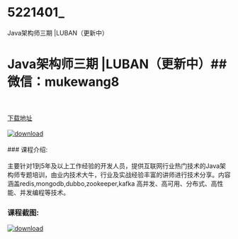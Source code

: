 # 5221401_
Java架构师三期 |LUBAN（更新中）
# Java架构师三期 |LUBAN（更新中）## 微信：mukewang8
<br/></br>[下载地址](http://www.36tz.cn/article/5221401 "下载地址")
<br/></br>[![download](http://36tz.cn/muke_img/2021_10_1-33.png "下载地址")](http://www.36tz.cn/article/5221401 "下载地址")
<br/></br>### 课程介绍:<br/></br>主要针对1到5年及以上工作经验的开发人员，提供互联网行业热门技术的Java架构师专题培训，由业内技术大牛，行业及实战经验丰富的讲师进行技术分享。内容涵盖redis,mongodb,dubbo,zookeeper,kafka 高并发、高可用、分布式、高性能、并发编程等技术。

### 课程截图:
[![download](http://36tz.cn/muke_img/2021_10_2-27.png "下载地址")](http://www.36tz.cn/article/5221401 "下载地址")
